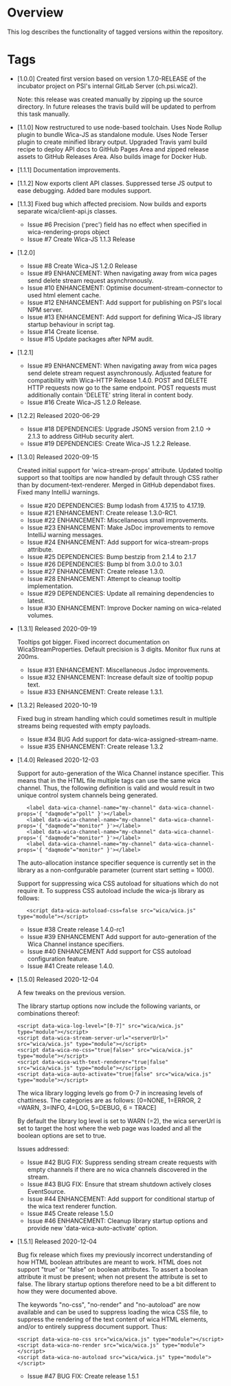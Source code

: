 # Overview

This log describes the functionality of tagged versions within the repository.

# Tags  

* [1.0.0] 
  Created first version based on version 1.7.0-RELEASE of the incubator project on PSI's 
  internal GitLab Server (ch.psi.wica2).
  
  Note: this release was created manually by zipping up the source directory. In future
  releases the travis build will be updated to perfrom this task manually.
   
* [1.1.0]
  Now restructured to use node-based toolchain.
  Uses Node Rollup plugin to bundle Wica-JS as standalone module.
  Uses Node Terser plugin to create minified library output.
  Upgraded Travis yaml build recipe to deploy API docs to GitHub Pages Area and 
  zipped release assets to GitHub Releases Area. Also builds image for Docker Hub.
  
* [1.1.1]
  Documentation improvements.
  
* [1.1.2]
  Now exports client API classes.
  Suppressed terse JS output to ease debugging.
  Added bare modules support.
  
* [1.1.3]
  Fixed bug which affected precisiom. Now builds and exports separate wica/client-api.js 
  classes.
  * Issue #6 Precision ('prec') field has no effect when specified in wica-rendering-props object 
  * Issue #7 Create Wica-JS 1.1.3 Release
  
* [1.2.0] 
  * Issue #8 Create Wica-JS 1.2.0 Release
  * Issue #9 ENHANCEMENT: When navigating away from wica pages send delete stream request asynchronously.
  * Issue #10 ENHANCEMENT: Optimise document-stream-connector to used html element cache.
  * Issue #12 ENHANCEMENT: Add support for publishing on PSI's local NPM server.
  * Issue #13 ENHANCEMENT: Add support for defining Wica-JS library startup behaviour in script tag.
  * Issue #14 Create license.
  * Issue #15 Update packages after NPM audit. 

* [1.2.1] 
  * Issue #9 ENHANCEMENT: When navigating away from wica pages send delete stream request asynchronously.
    Adjusted feature for compatibility with Wica-HTTP Release 1.4.0. POST and DELETE HTTP requests now 
    go to the same endpoint. POST requests must additionally contain 'DELETE'  string literal in 
    content body. 
  * Issue #16 Create Wica-JS 1.2.0 Release.  

* [1.2.2] Released 2020-06-29
  * Issue #18 DEPENDENCIES: Upgrade JSON5 version from 2.1.0 -> 2.1.3 to address GitHub security alert. 
  * Issue #19 DEPENDENCIES: Create Wica-JS 1.2.2 Release.
  
* [1.3.0] Released 2020-09-15

  Created initial support for 'wica-stream-props' attribute.
  Updated tooltip support so that tooltips are now handled by default through CSS rather
  than by document-text-renderer.
  Merged in GitHub dependabot fixes.
  Fixed many IntelliJ warnings.
  
  * Issue #20 DEPENDENCIES: Bump lodash from 4.17.15 to 4.17.19.
  * Issue #21 ENHANCEMENT: Create release 1.3.0-RC1.
  * Issue #22 ENHANCEMENT: Miscellaneous small improvements.
  * Issue #23 ENHANCEMENT: Make JsDoc improvements to remove IntelliJ warning messages.
  * Issue #24 ENHANCEMENT: Add support for wica-stream-props attribute.
  * Issue #25 DEPENDENCIES: Bump bestzip from 2.1.4 to 2.1.7 
  * Issue #26 DEPENDENCIES: Bump bl from 3.0.0 to 3.0.1 
  * Issue #27 ENHANCEMENT: Create release 1.3.0.
  * Issue #28 ENHANCEMENT: Attempt to cleanup tooltip implementation.
  * Issue #29 DEPENDENCIES: Update all remaining dependencies to latest.
  * Issue #30 ENHANCEMENT: Improve Docker naming on wica-related volumes.
  
* [1.3.1] Released 2020-09-19 

  Tooltips got bigger. Fixed incorrect documentation on WicaStreamProperties. Default precision is 3 digits.
  Monitor flux runs at 200ms. 
  
  * Issue #31 ENHANCEMENT: Miscellaneous Jsdoc improvements.
  * Issue #32 ENHANCEMENT: Increase default size of tooltip popup text.
  * Issue #33 ENHANCEMENT: Create release 1.3.1.

* [1.3.2] Released 2020-10-19 

  Fixed bug in stream handling which could sometimes result in multiple streams being
  requested with empty payloads.

  * Issue #34 BUG Add support for data-wica-assigned-stream-name.
  * Issue #35 ENHANCEMENT: Create release 1.3.2
  
* [1.4.0] Released 2020-12-03 

  Support for auto-generation of the Wica Channel instance specifier. This means that in the HTML
  file multiple tags can use the same wica channel. Thus, the following definition is valid
  and would result in two unique control system channels being generated.
 
  ```
     <label data-wica-channel-name="my-channel" data-wica-channel-props='{ "daqmode"="poll" }'></label>
     <label data-wica-channel-name="my-channel" data-wica-channel-props='{ "daqmode"="monitor" }'></label>
     <label data-wica-channel-name="my-channel" data-wica-channel-props='{ "daqmode"="monitor" }'></label>
     <label data-wica-channel-name="my-channel" data-wica-channel-props='{ "daqmode"="monitor" }'></label>
  ```
  
  The auto-allocation instance specifier sequence is currently set in the library as a
  non-confgurable parameter (current start setting = 1000). 
  
  Support for suppressing wica CSS autoload for situations which do not require it. To suppress
  CSS autoload include the wica-js library as follows:
  
  ```
     <script data-wica-autoload-css=false src="wica/wica.js" type="module"></script>
  ```
   
  * Issue #38 Create release 1.4.0-rc1
  * Issue #39 ENHANCEMENT Add support for auto-generation of the Wica Channel instance specifiers.
  * Issue #40 ENHANCEMENT Add support for CSS autoload configuration feature.
  * Issue #41 Create release 1.4.0.
  
* [1.5.0] Released 2020-12-04    

  A few tweaks on the previous version.
  
  The library startup options now include the following variants, or combinations thereof:
  
  ```
  <script data-wica-log-level="[0-7]" src="wica/wica.js" type="module"></script>
  <script data-wica-stream-server-url="<serverUrl>" src="wica/wica.js" type="module"></script>
  <script data-wica-no-css="true|false>" src="wica/wica.js" type="module"></script>
  <script data-wica-with-text-renderer="true|false" src="wica/wica.js" type="module"></script>
  <script data-wica-auto-activate="true|false" src="wica/wica.js" type="module"></script>
  ```
  The wica library logging levels go from 0-7 in increasing levels of chattiness.  The categories
  are as follows: [0=NONE, 1=ERROR, 2 =WARN, 3=INFO, 4=LOG, 5=DEBUG, 6 = TRACE] 
 
  By default the library log level is set to WARN (=2), the wica serverUrl is set to target
  the host where the web page was loaded and all the boolean options are set to true.
  
  Issues addressed:
  
   * Issue #42 BUG FIX: Suppress sending stream create requests with empty channels if there are no wica channels discovered in the stream.
   * Issue #43 BUG FIX: Ensure that stream shutdown actively closes EventSource.
   * Issue #44 ENHANCEMENT: Add support for conditional startup of the wica text renderer function.
   * Issue #45 Create release 1.5.0
   * Issue #46 ENHANCEMENT: Cleanup library startup options and provide new 'data-wica-auto-activate' option.

* [1.5.1] Released 2020-12-04    

  Bug fix release which fixes my previously incorrect understanding of how HTML boolean
  attributes are meant to work. HTML does not support "true" or "false" on boolean attributes.
  To assert a boolean attribute it must be present; when not present the attribute is
  set to false. The library startup options therefore need to be a bit different to 
  how they were documented above. 
  
  The keywords "no-css", "no-render" and "no-autoload" are now available and can be used to
  suppress loading the wica CSS file, to suppress the rendering of the text content of wica
  HTML elements, and/or to entirely suppress document support. Thus:
    ```
    <script data-wica-no-css src="wica/wica.js" type="module"></script>
    <script data-wica-no-render src="wica/wica.js" type="module"></script>
    <script data-wica-no-autoload src="wica/wica.js" type="module"></script>
    ```
   * Issue #47 BUG FIX: Create release 1.5.1
